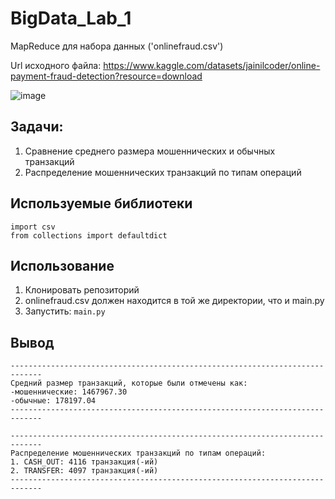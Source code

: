   # BigData_Lab_1
MapReduce для набора данных ('onlinefraud.csv')

Url исходного файла: https://www.kaggle.com/datasets/jainilcoder/online-payment-fraud-detection?resource=download

![image](https://github.com/user-attachments/assets/78d66d30-12ef-44c1-95d4-621e839da787)


  ## Задачи:
1. Сравнение среднего размера мошеннических и обычных транзакций
2. Распределение мошеннических транзакций по типам операций

  ## Используемые библиотеки
```
import csv
from collections import defaultdict
```

  ## Использование
1. Клонировать репозиторий
2. onlinefraud.csv должен находится в той же директории, что и main.py
3. Запустить: ```main.py```

  ## Вывод
```
-----------------------------------------------------------------------------
Средний размер транзакций, которые были отмечены как:
-мошеннические: 1467967.30
-обычные: 178197.04
-----------------------------------------------------------------------------

-----------------------------------------------------------------------------
Распределение мошеннических транзакций по типам операций:
1. CASH_OUT: 4116 транзакция(-ий)
2. TRANSFER: 4097 транзакция(-ий)
-----------------------------------------------------------------------------
```
